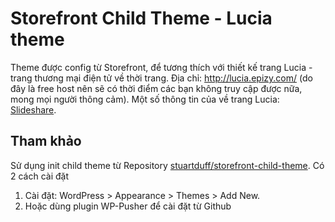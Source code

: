 # Storefront Child Theme - Lucia theme

Theme được config từ Storefront, để tương thích với thiết kế trang Lucia - trang thương mại điện tử về thời trang. Địa chỉ: http://lucia.epizy.com/ (do đây là free host nên sẽ có thời điểm các bạn không truy cập được nữa, mong mọi người thông cảm). Một số thông tin của về trang Lucia: [Slideshare](https://www.slideshare.net/HoQuangThanh/lucia-thng-mi-in-t-v-thi-trang).

## Tham khảo

Sử dụng init child theme từ Repository [stuartduff/storefront-child-theme](https://github.com/stuartduff/storefront-child-theme).
Có 2 cách cài đặt
1. Cài đặt: WordPress > Appearance > Themes > Add New. 
2. Hoặc dùng plugin WP-Pusher để cài đặt từ Github


